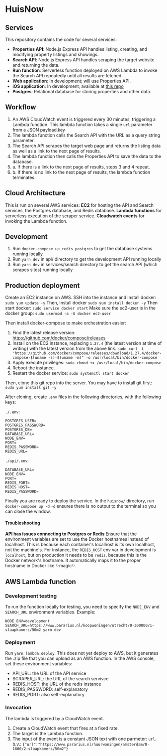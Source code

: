 # HuisNow

## Services
This repository contains the code for several services:
- **Properties API**: Node.js Express API handles listing, creating, and modifying property listings and showings.
- **Search API**: Node.js Express API handles scraping the target website and returning the data.
- **Run function**: Serverless function deployed on AWS Lambda to invoke the Search API repeatedly until all results are fetched.
- **Web application**: In development; will use Properties API.
- **iOS application**: In development; available at [this repo](https://github.com/shaunjacobsen/huisnow-ios)
- **Postgres**: Relational database for storing properties and other data.

## Workflow
1. An AWS CloudWatch event is triggered every 30 minutes, triggering a Lambda function. This lambda function takes a single `url` parameter from a JSON payload.key
2. The lambda function calls the Search API with the URL as a query string parameter.
3. The Search API scrapes the target web page and returns the listing data as well as a link to the next page of results.
4. The lambda function then calls the Properties API to save the data to the database.
5. a. If there is a link to the next page of results, steps 3 and 4 repeat.
5. b. If there is no link to the next page of results, the lambda function terminates.

## Cloud Architecture
This is run on several AWS services:
**EC2** for hosting the API and Search services, the Postgres database, and Redis database.
**Lambda functions** for serverless execution of the scraper service.
**Cloudwatch events** for invoking the Lambda function.

## Development
1. Run `docker-compose up redis postgres` to get the database systems running locally
2. Run `yarn dev` in api/ directory to get the development API running locally
3. Run `yarn dev` in services/search directory to get the search API (which scrapes sites) running locally

## Production deployment
Create an EC2 instance on AWS. SSH into the instance and install docker:
`sudo yum update -y`
Then, install docker
`sudo yum install docker -y`
Then start docker:
`sudo service docker start`
Make sure the ec2-user is in the docker group:
`sudo usermod -a -G docker ec2-user`

Then install docker-compose to make orchestration easier:
1. Find the latest release version: https://github.com/docker/compose/releases
2. Install on the EC2 instance, replacing `1.27.4` (the latest version at time of writing) with the latest version from the above link.
`sudo curl -L "https://github.com/docker/compose/releases/download/1.27.4/docker-compose-$(uname -s)-$(uname -m)" -o /usr/local/bin/docker-compose`
3. Apply execute privileges:
`sudo chmod +x /usr/local/bin/docker-compose`
4. Reboot the instance.
5. Restart the docker service: `sudo systemctl start docker`

Then, clone this git repo into the server. You may have to install git first: `sudo yum install git -y`

After cloning, create `.env` files in the following directories, with the following keys:

`./.env`:
```
POSTGRES_USER=
POSTGRES_PASSWORD=
POSTGRES_DB=
DATABASE_URL=
NODE_ENV=
PORT=
REDIS_PASSWORD=
REDIS_URL=
```

`./api/.env`:
```
DATABASE_URL=
NODE_ENV=
PORT=
REDIS_PORT=
REDIS_HOST=
REDIS_PASSWORD=
```

Finally you are ready to deploy the service. In the `huisnow/` directory, run `docker-compose up -d` `-d` ensures there is no output to the terminal so you can close the window.

#### Troubleshooting
**API has issues connecting to Postgres or Redis**
Ensure that the environment variables are set to use the Docker hostnames instead of localhost. This is because each container's localhost is its own localhost, not the machine's. For instance, the `REDIS_HOST` env var in development is `localhost`, but on production it needs to be `redis`, because this is the Docker network's hostname. It automatically maps it to the proper hostname in Docker like ✨magic✨.


## AWS Lambda function
### Development testing
To run the function locally for testing, you need to specify the `NODE_ENV` and `SEARCH_URL` environment variables. Example:
```
NODE_ENV=development SEARCH_URL=https://www.pararius.nl/koopwoningen/utrecht/0-300000/1-slaapkamers/50m2 yarn dev
```

### Deployment
Run `yarn lambda:deploy`. This does not yet deploy to AWS, but it generates the .zip file that you can upload as an AWS function.
In the AWS console, set these environment variables:
- API_URL: the URL of the API service
- SCRAPER_URL: the URL of the search servivce
- REDIS_HOST: the URL of the redis instance
- REDIS_PASSWORD: self-explanatory
- REDIS_PORT: also self-explanatory

### Invocation
The lambda is triggered by a CloudWatch event.
1. Create a CloudWatch event that fires at a fixed rate.
2. The target is the Lambda function.
3. The input of the event is a constant JSON text with one parmeter: `url`. b.v.: `{"url":"https://www.pararius.nl/huurwoningen/amsterdam/0-1600/2-slaapkamers/50m2"}`

